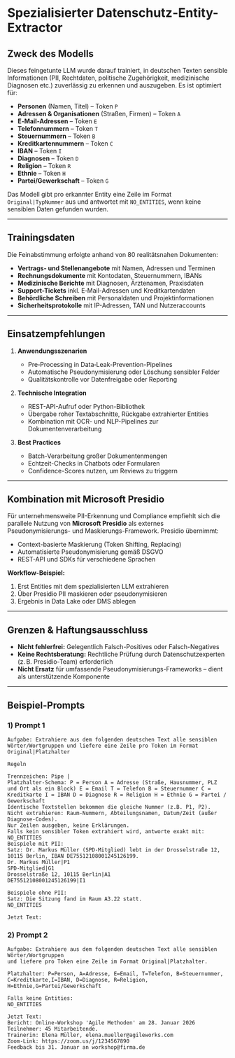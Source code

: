 # Spezialisierter Datenschutz-Entity-Extractor

## Zweck des Modells

Dieses feingetunte LLM wurde darauf trainiert, in deutschen Texten sensible Informationen (PII, Rechtdaten, politische Zugehörigkeit, medizinische Diagnosen etc.) zuverlässig zu erkennen und auszugeben. Es ist optimiert für:

* **Personen** (Namen, Titel) – Token `P`
* **Adressen & Organisationen** (Straßen, Firmen) – Token `A`
* **E‑Mail-Adressen** – Token `E`
* **Telefonnummern** – Token `T`
* **Steuernummern** – Token `B`
* **Kreditkartennummern** – Token `C`
* **IBAN** – Token `I`
* **Diagnosen** – Token `D`
* **Religion** – Token `R`
* **Ethnie** – Token `H`
* **Partei/Gewerkschaft** – Token `G`

Das Modell gibt pro erkannter Entity eine Zeile im Format `Original|TypNummer` aus und antwortet mit `NO_ENTITIES`, wenn keine sensiblen Daten gefunden wurden.

---

## Trainingsdaten

Die Feinabstimmung erfolgte anhand von 80 realitätsnahen Dokumenten:

* **Vertrags- und Stellenangebote** mit Namen, Adressen und Terminen
* **Rechnungsdokumente** mit Kontodaten, Steuernummern, IBANs
* **Medizinische Berichte** mit Diagnosen, Ärztenamen, Praxisdaten
* **Support-Tickets** inkl. E‑Mail-Adressen und Kreditkartendaten
* **Behördliche Schreiben** mit Personaldaten und Projektinformationen
* **Sicherheitsprotokolle** mit IP-Adressen, TAN und Nutzeraccounts

---

## Einsatzempfehlungen

1. **Anwendungsszenarien**

   * Pre‑Processing in Data‑Leak-Prevention-Pipelines
   * Automatische Pseudonymisierung oder Löschung sensibler Felder
   * Qualitätskontrolle vor Datenfreigabe oder Reporting

2. **Technische Integration**

   * REST-API-Aufruf oder Python-Bibliothek
   * Übergabe roher Textabschnitte, Rückgabe extrahierter Entities
   * Kombination mit OCR- und NLP-Pipelines zur Dokumentenverarbeitung

3. **Best Practices**

   * Batch-Verarbeitung großer Dokumentenmengen
   * Echtzeit-Checks in Chatbots oder Formularen
   * Confidence-Scores nutzen, um Reviews zu triggern

---

## Kombination mit Microsoft Presidio

Für unternehmensweite PII-Erkennung und Compliance empfiehlt sich die parallele Nutzung von **Microsoft Presidio** als externes Pseudonymisierungs- und Maskierungs-Framework. Presidio übernimmt:

* Context-basierte Maskierung (Token Shifting, Replacing)
* Automatisierte Pseudonymisierung gemäß DSGVO
* REST-API und SDKs für verschiedene Sprachen

**Workflow-Beispiel:**

1. Erst Entities mit dem spezialisierten LLM extrahieren
2. Über Presidio PII maskieren oder pseudonymisieren
3. Ergebnis in Data Lake oder DMS ablegen

---

## Grenzen & Haftungsausschluss

* **Nicht fehlerfrei:** Gelegentlich Falsch-Positives oder Falsch-Negatives
* **Keine Rechtsberatung:** Rechtliche Prüfung durch Datenschutzexperten (z. B. Presidio-Team) erforderlich
* **Nicht Ersatz** für umfassende Pseudonymisierungs-Frameworks – dient als unterstützende Komponente

---

## Beispiel-Prompts

### 1) Prompt 1

```text
Aufgabe: Extrahiere aus dem folgenden deutschen Text alle sensiblen Wörter/Wortgruppen und liefere eine Zeile pro Token im Format
Original|Platzhalter

Regeln

Trennzeichen: Pipe |
Platzhalter-Schema: P = Person A = Adresse (Straße, Hausnummer, PLZ und Ort als ein Block) E = Email T = Telefon B = Steuernummer C = Kreditkarte I = IBAN D = Diagnose R = Religion H = Ethnie G = Partei / Gewerkschaft
Identische Textstellen bekommen die gleiche Nummer (z.B. P1, P2).
Nicht extrahieren: Raum-Nummern, Abteilungsnamen, Datum/Zeit (außer Diagnose-Codes).
Nur Zeilen ausgeben, keine Erklärungen.
Falls kein sensibler Token extrahiert wird, antworte exakt mit: NO_ENTITIES
Beispiele mit PII:
Satz: Dr. Markus Müller (SPD-Mitglied) lebt in der Drosselstraße 12, 10115 Berlin, IBAN DE75512108001245126199.
Dr. Markus Müller|P1
SPD-Mitglied|G1
Drosselstraße 12, 10115 Berlin|A1
DE75512108001245126199|I1

Beispiele ohne PII:
Satz: Die Sitzung fand im Raum A3.22 statt.
NO_ENTITIES

Jetzt Text:
```

### 2) Prompt 2

```text
Aufgabe: Extrahiere aus dem folgenden deutschen Text alle sensiblen Wörter/Wortgruppen
und liefere pro Token eine Zeile im Format Original|Platzhalter.

Platzhalter: P=Person, A=Adresse, E=Email, T=Telefon, B=Steuernummer, C=Kreditkarte,I=IBAN, D=Diagnose, R=Religion, H=Ethnie,G=Partei/Gewerkschaft

Falls keine Entities: 
NO_ENTITIES

Jetzt Text:
Bericht: Online-Workshop 'Agile Methoden' am 28. Januar 2026
Teilnehmer: 45 Mitarbeitende.
Trainerin: Elena Müller, elena.mueller@agileworks.com
Zoom-Link: https://zoom.us/j/1234567890
Feedback bis 31. Januar an workshop@firma.de
```
